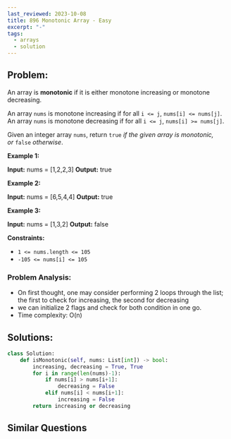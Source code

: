 ```yaml
---
last_reviewed: 2023-10-08
title: 896 Monotonic Array - Easy
excerpt: "-"
tags:
  - arrays
  - solution
---
```

## Problem:

An array is **monotonic** if it is either monotone increasing or monotone decreasing.

An array `nums` is monotone increasing if for all `i <= j`, `nums[i] <= nums[j]`. An array `nums` is monotone decreasing if for all `i <= j`, `nums[i] >= nums[j]`.

Given an integer array `nums`, return `true` _if the given array is monotonic, or_ `false` _otherwise_.

**Example 1:**

**Input:** nums = [1,2,2,3]
**Output:** true

**Example 2:**

**Input:** nums = [6,5,4,4]
**Output:** true

**Example 3:**

**Input:** nums = [1,3,2]
**Output:** false

**Constraints:**

- `1 <= nums.length <= 105`
- `-105 <= nums[i] <= 105`

### Problem Analysis:

- On first thought, one may consider performing 2 loops through the list; the first to check for increasing, the second for decreasing
- we can initialize 2 flags and check for both condition in one go.
- Time complexity: O(n)

## Solutions:

```python
class Solution:
    def isMonotonic(self, nums: List[int]) -> bool:
        increasing, decreasing = True, True
        for i in range(len(nums)-1):
            if nums[i] > nums[i+1]:
                decreasing = False
            elif nums[i] < nums[i+1]:
                increasing = False
        return increasing or decreasing
```

## Similar Questions